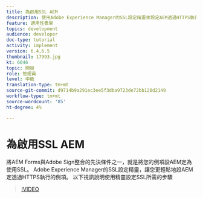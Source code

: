 ```yaml
---
title: 為啟用SSL AEM
description: 使用Adobe Experience Manager的SSL設定精靈來設定AEM透過HTTPS執行的例項。
feature: 適用性表單
topics: development
audience: developer
doc-type: tutorial
activity: implement
version: 6.4,6.5
thumbnail: 17993.jpg
kt: 6046
topic: 開發
role: 管理員
level: 中級
translation-type: tm+mt
source-git-commit: d9714b9a291ec3ee5f3dba9723de72bb120d2149
workflow-type: tm+mt
source-wordcount: '85'
ht-degree: 4%

---
```



# 為啟用SSL AEM

將AEM Forms與Adobe Sign整合的先決條件之一，就是將您的例項設AEM定為使用SSL。 Adobe Experience Manager的SSL設定精靈，讓您更輕鬆地設AEM定透過HTTPS執行的例項。
以下視訊說明使用精靈設定SSL所需的步驟

>[!VIDEO](https://video.tv.adobe.com/v/17993/?quality=9&learn=on)